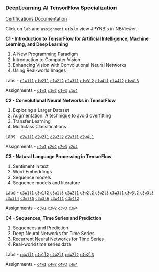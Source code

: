 ### DeepLearning.AI TensorFlow Specialization

[Certifications Documentation](certifications-png/certification.md)

Click on `lab` and `assignment` urls to view JPYNB's in NBViewer.


**C1 - Introduction to TensorFlow for Artificial Intelligence, Machine Learning, and Deep Learning**
1. A New Programming Paradigm
2. Introduction to Computer Vision
3. Enhancing Vision with Convolutional Neural Networks
4. Using Real-world Images

Labs - 
[`c1w1l1`](https://nbviewer.org/github/danielphan-dp/tf-specialization/blob/main/google-collab-notebooks/C1/C1_W1_Lab_1_hello_world_nn.ipynb)
[`c1w2l1`](https://nbviewer.org/github/danielphan-dp/tf-specialization/blob/main/google-collab-notebooks/C1/C1_W2_Lab_1_beyond_hello_world.ipynb) 
[`c1w2l2`](https://nbviewer.org/github/danielphan-dp/tf-specialization/blob/main/google-collab-notebooks/C1/C1_W2_Lab_2_callbacks.ipynb)
[`c1w3l1`](https://nbviewer.org/github/danielphan-dp/tf-specialization/blob/main/google-collab-notebooks/C1/C1_W3_Lab_1_improving_accuracy_using_convolutions.ipynb)
[`c1w3l2`](https://nbviewer.org/github/danielphan-dp/tf-specialization/blob/main/google-collab-notebooks/C1/C1_W3_Lab_2_exploring_convolutions.ipynb)
[`c1w4l1`](https://nbviewer.org/github/danielphan-dp/tf-specialization/blob/main/google-collab-notebooks/C1/C1_W4_Lab_1_image_generator_no_validation.ipynb)
[`c1w4l2`](https://nbviewer.org/github/danielphan-dp/tf-specialization/blob/main/google-collab-notebooks/C1/C1_W4_Lab_2_image_generator_with_validation.ipynb)
[`c1w4l3`](https://nbviewer.org/github/danielphan-dp/tf-specialization/blob/main/google-collab-notebooks/C1/C1_W4_Lab_3_compacted_images.ipynb)

Assignments -
[`c1w1`](https://nbviewer.org/github/danielphan-dp/tf-specialization/blob/main/graded-notebooks/C1/C1W1_Assignment.ipynb)
[`c1w2`](https://nbviewer.org/github/danielphan-dp/tf-specialization/blob/main/graded-notebooks/C1/C1W2_Assignment.ipynb)
[`c1w3`](https://nbviewer.org/github/danielphan-dp/tf-specialization/blob/main/graded-notebooks/C1/C1W3_Assignment.ipynb)
[`c1w4`](https://nbviewer.org/github/danielphan-dp/tf-specialization/blob/main/graded-notebooks/C1/C1W4_Assignment.ipynb)

**C2 - Convolutional Neural Networks in TensorFlow**
1. Exploring a Larger Dataset
2. Augmentation: A technique to avoid overfitting
3. Transfer Learning
4. Multiclass Classifications

Labs - 
[`c2w1l1`](https://nbviewer.org/github/danielphan-dp/tf-specialization/blob/main/google-collab-notebooks/C2/C2_W1_Lab_1_cats_vs_dogs.ipynb)
[`c2w2l1`](https://nbviewer.org/github/danielphan-dp/tf-specialization/blob/main/google-collab-notebooks/C2/C2_W2_Lab_1_cats_v_dogs_augmentation.ipynb)
[`c2w2l2`](https://nbviewer.org/github/danielphan-dp/tf-specialization/blob/main/google-collab-notebooks/C2/C2_W2_Lab_2_horses_v_humans_augmentation.ipynb)
[`c2w3l1`](https://nbviewer.org/github/danielphan-dp/tf-specialization/blob/main/google-collab-notebooks/C2/C2_W3_Lab_1_transfer_learning.ipynb)
[`c2w4l1`](https://nbviewer.org/github/danielphan-dp/tf-specialization/blob/main/google-collab-notebooks/C2/C2_W4_Lab_1_multi_class_classifier.ipynb)

Assignments - 
[`c2w1`](https://nbviewer.org/github/danielphan-dp/tf-specialization/blob/main/graded-notebooks/C2/C2W1_Assignment.ipynb)
[`c2w2`](https://nbviewer.org/github/danielphan-dp/tf-specialization/blob/main/graded-notebooks/C2/C2W2_Assignment.ipynb)
[`c2w3`](https://nbviewer.org/github/danielphan-dp/tf-specialization/blob/main/graded-notebooks/C2/C2W3_Assignment.ipynb)
[`c2w4`](https://nbviewer.org/github/danielphan-dp/tf-specialization/blob/main/graded-notebooks/C2/C2W4_Assignment.ipynb)

**C3 - Natural Language Processing in TensorFlow**
1. Sentiment in text
3. Word Embeddings
4. Sequence models
5. Sequence models and literature

Labs -
[`c3w1l1`](https://nbviewer.org/github/danielphan-dp/tf-specialization/blob/main/google-collab-notebooks/C3/C3_W1_Lab_1_tokenize_basic.ipynb)
[`c3w1l2`](https://nbviewer.org/github/danielphan-dp/tf-specialization/blob/main/google-collab-notebooks/C3/C3_W1_Lab_2_sequences_basic.ipynb)
[`c3w1l3`](https://nbviewer.org/github/danielphan-dp/tf-specialization/blob/main/google-collab-notebooks/C3/C3_W1_Lab_3_sarcasm.ipynb)
[`c3w2l1`](https://nbviewer.org/github/danielphan-dp/tf-specialization/blob/main/google-collab-notebooks/C3/C3_W2_Lab_1_imdb.ipynb)
[`c3w2l2`](https://nbviewer.org/github/danielphan-dp/tf-specialization/blob/main/google-collab-notebooks/C3/C3_W2_Lab_2_sarcasm_classifier.ipynb)
[`c3w2l3`](https://nbviewer.org/github/danielphan-dp/tf-specialization/blob/main/google-collab-notebooks/C3/C3_W2_Lab_3_imdb_subwords.ipynb)
[`c3w3l1`](https://nbviewer.org/github/danielphan-dp/tf-specialization/blob/main/google-collab-notebooks/C3/C3_W3_Lab_1_single_layer_LSTM.ipynb)
[`c3w3l2`](https://nbviewer.org/github/danielphan-dp/tf-specialization/blob/main/google-collab-notebooks/C3/C3_W3_Lab_2_multiple_layer_LSTM.ipynb)
[`c3w3l3`](https://nbviewer.org/github/danielphan-dp/tf-specialization/blob/main/google-collab-notebooks/C3/C3_W3_Lab_3_Conv1D.ipynb)
[`c3w3l4`](https://nbviewer.org/github/danielphan-dp/tf-specialization/blob/main/google-collab-notebooks/C3/C3_W3_Lab_4_imdb_reviews_with_GRU_LSTM_Conv1D.ipynb)
[`c3w3l5`](https://nbviewer.org/github/danielphan-dp/tf-specialization/blob/main/google-collab-notebooks/C3/C3_W3_Lab_5_sarcasm_with_bi_LSTM.ipynb)
[`c3w3l6`](https://nbviewer.org/github/danielphan-dp/tf-specialization/blob/main/google-collab-notebooks/C3/C3_W3_Lab_6_sarcasm_with_1D_convolutional.ipynb)
[`c3w4l1`](https://nbviewer.org/github/danielphan-dp/tf-specialization/blob/main/google-collab-notebooks/C3/C3_W4_Lab_1.ipynb)
[`c3w4l2`](https://nbviewer.org/github/danielphan-dp/tf-specialization/blob/main/google-collab-notebooks/C3/C3_W4_Lab_2_irish_lyrics.ipynb)

Assignments - 
[`c3w1`](https://nbviewer.org/github/danielphan-dp/tf-specialization/blob/main/graded-notebooks/C3/C3W1_Assignment.ipynb)
[`c3w2`](https://nbviewer.org/github/danielphan-dp/tf-specialization/blob/main/graded-notebooks/C3/C3W2_Assignment.ipynb)
[`c3w3`](https://nbviewer.org/github/danielphan-dp/tf-specialization/blob/main/graded-notebooks/C3/C3W3_Assignment.ipynb)
[`c3w4`](https://nbviewer.org/github/danielphan-dp/tf-specialization/blob/main/graded-notebooks/C3/C3W4_Assignment.ipynb)

**C4 - Sequences, Time Series and Prediction**
1. Sequences and Prediction
2. Deep Neural Networks for Time Series
3. Recurrent Neural Networks for Time Series
4. Real-world time series data

Labs - 
[`c4w1l1`](https://nbviewer.org/github/danielphan-dp/tf-specialization/blob/main/google-collab-notebooks/C4/C4_W1_Lab_1_time_series.ipynb)
[`c4w1l2`](https://nbviewer.org/github/danielphan-dp/tf-specialization/blob/main/google-collab-notebooks/C4/C4_W1_Lab_2_forecasting.ipynb)
[`c4w2l1`](https://nbviewer.org/github/danielphan-dp/tf-specialization/blob/main/google-collab-notebooks/C4/C4_W2_Lab_1_features_and_labels.ipynb)
[`c4w2l2`](https://nbviewer.org/github/danielphan-dp/tf-specialization/blob/main/google-collab-notebooks/C4/C4_W2_Lab_2_single_layer_NN.ipynb)
[`c4w2l3`](https://nbviewer.org/github/danielphan-dp/tf-specialization/blob/main/google-collab-notebooks/C4/C4_W2_Lab_3_deep_NN.ipynb)

Assignments - 
[`c4w1`](https://nbviewer.org/github/danielphan-dp/tf-specialization/blob/main/graded-notebooks/C4/C4W1_Assignment.ipynb)
[`c4w2`](https://nbviewer.org/github/danielphan-dp/tf-specialization/blob/main/graded-notebooks/C4/C4W2_Assignment.ipynb)
[`c4w3`](https://nbviewer.org/github/danielphan-dp/tf-specialization/blob/main/graded-notebooks/C4/C4W3_Assignment.ipynb)
[`c4w4`](https://nbviewer.org/github/danielphan-dp/tf-specialization/blob/main/graded-notebooks/C4/C4W4_Assignment.ipynb)
